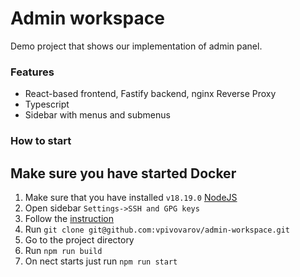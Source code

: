# Admin workspace

Demo project that shows our implementation of admin panel.

### Features

- React-based frontend, Fastify backend, nginx Reverse Proxy
- Typescript
- Sidebar with menus and submenus


### How to start
 ## Make sure you have started Docker
1. Make sure that you have installed `v18.19.0` [NodeJS](https://nodejs.org/download/release/v18.19.0/)
2. Open sidebar `Settings->SSH and GPG keys`
3. Follow the [instruction](https://docs.github.com/authentication/connecting-to-github-with-ssh)
4. Run `git clone git@github.com:vpivovarov/admin-workspace.git`
5. Go to the project directory 
6. Run `npm run build`
7. On nect starts just run `npm run start`
